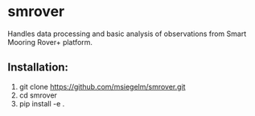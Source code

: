# smrover
Handles data processing and basic analysis of observations from Smart Mooring Rover+ platform.

## Installation:
1) git clone https://github.com/msiegelm/smrover.git
2) cd smrover
3) pip install -e .
